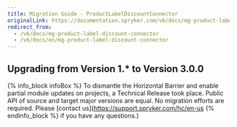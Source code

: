 ```yaml
---
title: Migration Guide - ProductLabelDiscountConnector
originalLink: https://documentation.spryker.com/v6/docs/mg-product-label-discount-connector
redirect_from:
  - /v6/docs/mg-product-label-discount-connector
  - /v6/docs/en/mg-product-label-discount-connector
---
```


## Upgrading from Version 1.* to Version 3.0.0


{% info_block infoBox %}
To dismantle the Horizontal Barrier and enable partial module updates on projects, a Technical Release took place. Public API of source and target major versions are equal. No migration efforts are required. Please [contact us](https://support.spryker.com/hc/en-us
{% endinfo_block %} if you have any questions.)
